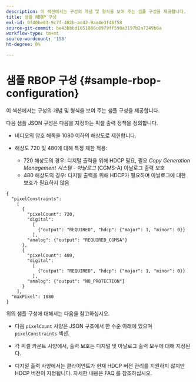 ```yaml
---
description: 이 섹션에서는 구성의 개념 및 형식을 보여 주는 샘플 구성을 제공합니다.
title: 샘플 RBOP 구성
exl-id: 0f40be83-9c7f-482b-ac42-9aa4e3f46f58
source-git-commit: be43bbbd1051886c8979ff590a3197b2a7249b6a
workflow-type: tm+mt
source-wordcount: '158'
ht-degree: 0%

---
```


# 샘플 RBOP 구성 {#sample-rbop-configuration}

이 섹션에서는 구성의 개념 및 형식을 보여 주는 샘플 구성을 제공합니다.

다음 샘플 JSON 구성은 다음을 지정하는 픽셀 출력 정책을 정의합니다.

* 비디오의 암호 해독을 1080 이하의 해상도로 제한합니다.
* 해상도 720 및 480에 대해 특정 제한 적용:

   * 720 해상도의 경우: 디지털 출력을 위해 HDCP 필요, 필요 *Copy Generation Management 시스템 - 아날로그* (CGMS-A) 아날로그 출력 보호
   * 480 해상도의 경우: 디지털 출력을 위해 HDCP가 필요하며 아날로그에 대한 보호가 필요하지 않음

```
{ 
  "pixelConstraints":  
    [ 
      { 
        "pixelCount": 720, 
        "digital": 
          [ 
            {"output": "REQUIRED", "hdcp": {"major": 1, "minor": 0}} 
          ], 
        "analog": {"output": "REQUIRED_CGMSA"} 
      }, 
      { 
        "pixelCount": 480, 
        "digital":  
          [ 
            {"output": "REQUIRED", "hdcp": {"major": 1, "minor": 0}} 
          ], 
        "analog": {"output": "NO_PROTECTION"} 
      } 
    ], 
  "maxPixel": 1080 
}
```

위의 샘플 구성에 대해서는 다음을 참고하십시오.

* 다음 `pixelCount` 사양은 JSON 구조에서 한 수준 아래에 있으며 `pixelConstraints` 섹션.

* 각 픽셀 카운트 사양에서, 출력 보호는 디지털 및 아날로그 출력 모두에 대해 지정된다.
* 디지털 출력 사양에서는 클라이언트가 현재 HDCP 버전 관리를 지원하지 않지만 HDCP 버전이 지정됩니다. 자세한 내용은 FAQ 를 참조하십시오.
